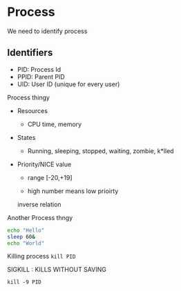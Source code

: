 # Process
 We need to identify process
## Identifiers
- PID: Process Id
- PPID: Parent PID
- UID: User ID (unique for every user)


Process thingy 
- Resources 
    - CPU time, memory
        

- States 
    - Running, sleeping, stopped, waiting, zombie, k*lled


- Priority/NICE value 
    - range [-20,+19]

    - high number means low prioirty
    
    inverse relation



Another Process thngy
```bash
echo "Hello"
sleep 60&
echo "World"
```

Killing process
`kill PID`

SIGKILL : KILLS WITHOUT SAVING

`kill -9 PID`



